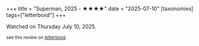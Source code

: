 +++
title = "Superman, 2025 - ★★★★"
date = "2025-07-10"
[taxonomies]
tags=["letterboxd"]
+++

Watched on Thursday July 10, 2025.

<small>see this review on <a href="https://letterboxd.com/nonmodernist/film/superman-2025/">letterboxd</a>.</small>